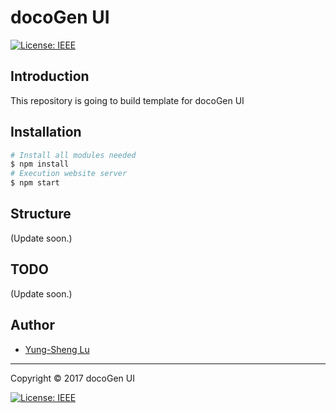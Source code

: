 # docoGen UI

[![License: IEEE](https://img.shields.io/badge/License-CC%20BY--NC--SA%204.0-lightgrey.svg)](http://creativecommons.org/licenses/by-nc-sa/4.0/)

## Introduction

This repository is going to build template for docoGen UI

## Installation

```bash
# Install all modules needed
$ npm install
# Execution website server
$ npm start
```

## Structure

(Update soon.)

## TODO

(Update soon.)

## Author

* [Yung-Sheng Lu](http://www.github.com/yungshenglu)

---

Copyright © 2017 docoGen UI

[![License: IEEE](https://img.shields.io/badge/License-CC%20BY--NC--SA%204.0-lightgrey.svg)](http://creativecommons.org/licenses/by-nc-sa/4.0/)
